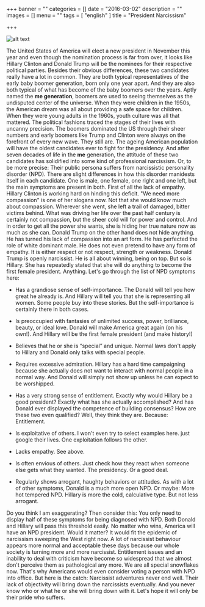 +++
banner = ""
categories = []
date = "2016-03-02"
description = ""
images = []
menu = ""
tags = [ "english" ]
title = "President Narcissism"

+++

![alt text](http://res.cloudinary.com/ontore/image/upload/v1456874240/2016-03-Trump-Clinton_xmiuki.jpg "Logo Title Text 1")

The United States of America will elect a new president in November this year and even though the nomination process is far from over, it looks like Hillary Clinton and Donald Trump will be the nominees for their respective political parties. Besides their obvious differences, these two candidates really have a lot in common. They are both typical representatives of the early baby boomer generation, born only one year apart. And they are also both typical of what has become of the baby boomers over the years. Aptly named the **me generation**, boomers are used to seeing themselves as the undisputed center of the universe. When they were children in the 1950s, the American dream was all about providing a safe space for children. When they were young adults in the 1960s, youth culture was all that mattered. The political fashions traced the stages of their lives with uncanny precision. The boomers dominated the US through their sheer numbers and early boomers like Trump and Clinton were always on the forefront of every new wave. They still are. The ageing American population will have the oldest candidates ever to fight for the presidency. And after seven decades of life in the **me** generation, the attitude of these two candidates has solidified into some kind of professional narcissism. Or, to be more precise: Their public persona suffers from narcissistic personality disorder (NPD). There are slight differences in how this disorder manidests itself in each candidate. One is male, one female, one right and one left, but the main symptoms are present in both. First of all the lack of empathy. Hillary Clinton is working hard on hinding this deficit. "We need more compassion" is one of her slogans now. Not that she would know much about compassion. Wherever she went, she left a trail of damaged, bitter victims behind. What was driving her life over the past half century is certainly not compassion, but the sheer cold will for power and control. And in order to get all the power she wants, she is hiding her true nature now as much as she can. Donald Trump on the other hand does not hide anything. He has turned his lack of compassion into an art form. He has perfected the role of white dominant male. He does not even pretend to have any form of empathy. It is either respect or not respect, strength or weakness. Donald Trump is openly narcissist. He is all about winning, being on top. But so is Hillary. She has repeatedly stated that she will do anything to become the first female president. Anything. Let's go through the list of NPD symptoms here:

* Has a grandiose sense of self-importance. The Donald will tell you how great he already is. And Hillary will tell you that she is representing all women. Some people buy into these stories. But the self-importance is certainly there in both cases.

* Is preoccupied with fantasies of unlimited success, power, brilliance, beauty, or ideal love. Donald will make America great again (on his own!). And Hillary will be the first female president (and make history!)

* Believes that he or she is “special” and unique. Normal laws don't apply to Hillary and Donald only talks with special people.

* Requires excessive admiration. Hillary has a hard time campaigning because she actually does not want to interact with normal people in a normal way. And Donald will simply not show up unless he can expect to be worshipped.

* Has a very strong sense of entitlement. Exactly why would Hillary be a good president? Exactly what has she actually accomplished? And has Donald ever displayed the competence of building consensus? How are these two even qualified? Well, they think they are. Because: Entitlement.

* Is exploitative of others. I won't even try to select examples here. just google their lives. One exploitation follows the other.

* Lacks empathy. See above.

* Is often envious of others. Just check how they react when someone else gets what they wanted. The presidency. Or a good deal.

* Regularly shows arrogant, haughty behaviors or attitudes. As with a lot of other symptoms, Donald is a much more open NPD. Or maybe: More hot tempered NPD. Hillary is more the cold, calculative type. But not less arrogant.

Do you think I am exaggerating? Then consider this: You only need to display half of these symptoms for being diagnosed with NPD. Both Donald and Hillary will pass this threshold easily. No matter who wins, America will have an NPD president. Would it matter? It would fit the epidemic of narcissism sweeping the West right now. A lot of narcissist behaviour appears more normal and acceptable these days because our whole society is turning more and more narcissist. Entitlement issues and an inability to deal with criticism have become so widespread that we almost don't perceive them as pathological any more. We are all special snowflakes now. That's why Americans would even consider voting a person with NPD into office. But here is the catch: Narcissist adventures never end well. Their lack of objectivity will bring down the narcissists eventually. And you never know who or what he or she will bring down with it. Let's hope it will only be their pride who suffers.
